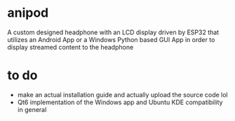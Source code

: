 # anipod
A custom designed headphone with an LCD display driven by ESP32 that utilizes an Android App or a Windows Python based GUI App in order to display streamed content to the headphone


# to do
- make an actual installation guide and actually upload the source code lol
- Qt6 implementation of the Windows app and Ubuntu KDE compatibility in general
